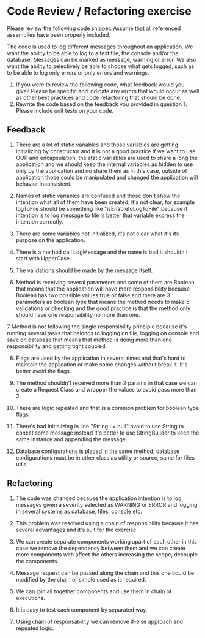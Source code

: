 # Code Review / Refactoring exercise
Please review the following code snippet. Assume that all referenced assemblies have been properly included. 

The code is used to log different messages throughout an application. We want the ability to be able to log to a text file, the console and/or the database. Messages can be marked as message, warning or error. We also want the ability to selectively be able to choose what gets logged, such as to be able to log only errors or only errors and warnings. 
1. If you were to review the following code, what feedback would you give? Please be specific and indicate any errors that would occur as well as other best practices and code refactoring that should be done. 
2. Rewrite the code based on the feedback you provided in question 1. Please include unit tests on your code.

## Feedback 

1. There are a lot of static variables and those variables are getting initializing by constructor and it is not a good practice if we want to use OOP and encapsulation, the static variables are used to share a long the application and we should keep the internal variables as hidden to use only by the application and no share them as in this case, outside of application those could be manipulated and changed the application will behavior inconsistent.

2. Names of static variables are confused and those don't show the intention what  all of them have been created, it's not clear, for example logToFile should be something like "isEnabletoLogToFile" because if intention is to log message to file is better that variable express the intention correctly.

3. There are some variables not initialized, it's not clear what it's its purpose on the application.

4. There is a method call LogMessage and the name is bad it shouldn't start with UpperCase.

5. The validations should be made by the message itself.

6. Method is receiving several parameters and some of them are Boolean that means that the application will have more responsibility because Boolean has two possible values true or false and there are 3 parameters as boolean type that means the method needs to make 6 validations or checking and the good practice is that the method only should have one responsibility no more than one.

7  Method is not following the single responsibility principle because it's running several tasks that belongs to  logging on file, logging on console and save on database that means that method is doing more than one responsibility and getting tight coupled.

8. Flags are used by the application in several times and that's hard to maintain the application or make some changes without break it. It's better avoid the flags.

9. The method shouldn't received more than 2 params in that case we can create a Request Class and wrapper the values to avoid pass more than 2.

10. There are logic repeated and that is a common problem for boolean type flags.

11. There's bad initializing in line "String l = null" avoid to use String to concat some message instead it's better to use StringBuilder to keep the same instance and appending the message.

12. Database configurations is placed in the same method, database configurations must be in other class as utility or source, same for files utils.


## Refactoring

1. The code was changed because the application intention is to log messages given a severity selected as WARNING or ERROR and logging in several systems as database, files, console etc.

2. This problem was resolved using a chain of responsibility because it has several advantages and it's suit for the exercise.

3. We can create separate components working apart of each other in this case we remove the dependency between them and we can create more components
with affect the others increasing the scope, decouple the components.

4. Message request can be passed along the chain and this one could be modified by the chain or simple used as is required.

5. We can join all together components and use them in chain of executions. 

6. It is easy to test each component by separated way.

7. Using chain of responsability we can remove if-else approach and repeated logic.








